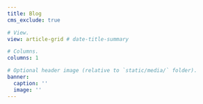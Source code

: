 ```yaml
---
title: Blog
cms_exclude: true

# View.
view: article-grid # date-title-summary

# Columns.
columns: 1

# Optional header image (relative to `static/media/` folder).
banner:
  caption: ''
  image: ''
---
```

